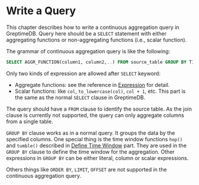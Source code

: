 # Write a Query

This chapter describes how to write a continuous aggregation query in GreptimeDB. Query here should be a `SELECT` statement with either aggregating functions or non-aggregating functions (i.e., scalar function).

The grammar of continuous aggregation query is like the following:

```sql
SELECT AGGR_FUNCTION(column1, column2,..) FROM source_table GROUP BY TIME_WINDOW_FUNCTION();
```

Only two kinds of expression are allowed after `SELECT` keyword:
- Aggregate functions: see the reference in [Expression](./expression.md) for detail.
- Scalar functions: like `col`, `to_lowercase(col)`, `col + 1`, etc. This part is the same as the normal `SELECT` clause in GreptimeDB.

The query should have a `FROM` clause to identify the source table. As the join clause is currently not supported, the query can only aggregate columns from a single table.

`GROUP BY` clause works as in a normal query. It groups the data by the specified columns. One special thing is the time window functions `hop()` and `tumble()` described in [Define Time Window](./define-time-window.md) part. They are used in the `GROUP BY` clause to define the time window for the aggregation. Other expressions in `GROUP BY` can be either literal, column or scalar expressions.

Others things like `ORDER BY`, `LIMIT`, `OFFSET` are not supported in the continuous aggregation query.
